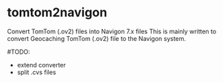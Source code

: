 tomtom2navigon
==============

Convert TomTom (.ov2) files into Navigon 7.x files
This is mainly written to convert Geocaching TomTom (.ov2) file to the Navigon system.

#TODO:
- extend converter 
- split .cvs files
